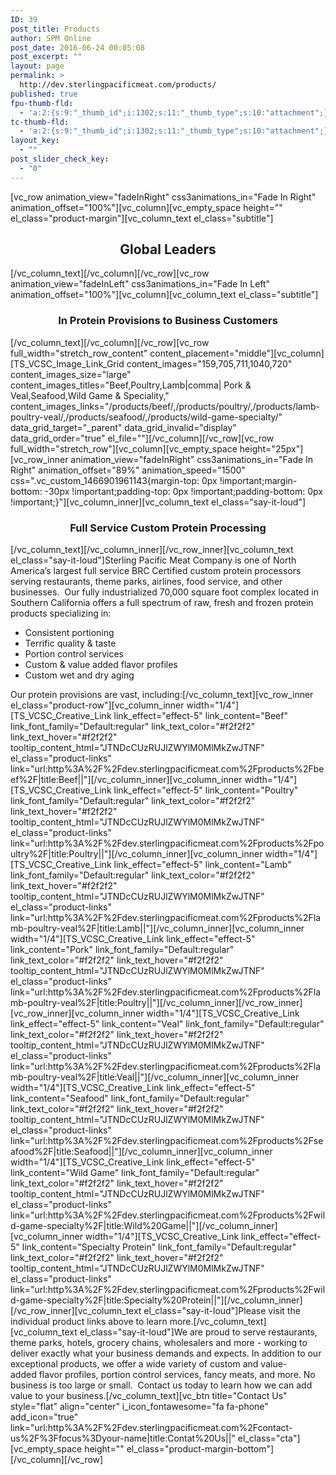 ```yaml
---
ID: 39
post_title: Products
author: SPM Online
post_date: 2016-06-24 00:05:08
post_excerpt: ""
layout: page
permalink: >
  http://dev.sterlingpacificmeat.com/products/
published: true
fpu-thumb-fld:
  - 'a:2:{s:9:"_thumb_id";i:1302;s:11:"_thumb_type";s:10:"attachment";}'
tc-thumb-fld:
  - 'a:2:{s:9:"_thumb_id";i:1302;s:11:"_thumb_type";s:10:"attachment";}'
layout_key:
  - ""
post_slider_check_key:
  - "0"
---
```

[vc_row animation_view="fadeInRight" css3animations_in="Fade In Right" animation_offset="100%"][vc_column][vc_empty_space height="" el_class="product-margin"][vc_column_text el_class="subtitle"]
<h2 style="text-align: center;">Global Leaders</h2>
[/vc_column_text][/vc_column][/vc_row][vc_row animation_view="fadeInLeft" css3animations_in="Fade In Left" animation_offset="100%"][vc_column][vc_column_text el_class="subtitle"]
<h3 style="text-align: center;">In Protein Provisions to Business Customers</h3>
[/vc_column_text][/vc_column][/vc_row][vc_row full_width="stretch_row_content" content_placement="middle"][vc_column][TS_VCSC_Image_Link_Grid content_images="159,705,711,1040,720" content_images_size="large" content_images_titles="Beef,Poultry,Lamb|comma| Pork &amp; Veal,Seafood,Wild Game &amp; Speciality," content_images_links="/products/beef/,/products/poultry/,/products/lamb-poultry-veal/,/products/seafood/,/products/wild-game-specialty/" data_grid_target="_parent" data_grid_invalid="display" data_grid_order="true" el_file=""][/vc_column][/vc_row][vc_row full_width="stretch_row"][vc_column][vc_empty_space height="25px"][vc_row_inner animation_view="fadeInRight" css3animations_in="Fade In Right" animation_offset="89%" animation_speed="1500" css=".vc_custom_1466901961143{margin-top: 0px !important;margin-bottom: -30px !important;padding-top: 0px !important;padding-bottom: 0px !important;}"][vc_column_inner][vc_column_text el_class="say-it-loud"]
<h3 style="text-align: center;">Full Service Custom Protein Processing</h3>
[/vc_column_text][/vc_column_inner][/vc_row_inner][vc_column_text el_class="say-it-loud"]Sterling Pacific Meat Company is one of North America’s largest full service BRC Certified custom protein processors serving restaurants, theme parks, airlines, food service, and other businesses.  Our fully industrialized 70,000 square foot complex located in Southern California offers a full spectrum of raw, fresh and frozen protein products specializing in:
<ul>
 	<li>Consistent portioning</li>
 	<li>Terrific quality &amp; taste</li>
 	<li>Portion control services</li>
 	<li>Custom &amp; value added flavor profiles</li>
 	<li>Custom wet and dry aging</li>
</ul>
Our protein provisions are vast, including:[/vc_column_text][vc_row_inner el_class="product-row"][vc_column_inner width="1/4"][TS_VCSC_Creative_Link link_effect="effect-5" link_content="Beef" link_font_family="Default:regular" link_text_color="#f2f2f2" link_text_hover="#f2f2f2" tooltip_content_html="JTNDcCUzRUJlZWYlM0MlMkZwJTNF" el_class="product-links" link="url:http%3A%2F%2Fdev.sterlingpacificmeat.com%2Fproducts%2Fbeef%2F|title:Beef||"][/vc_column_inner][vc_column_inner width="1/4"][TS_VCSC_Creative_Link link_effect="effect-5" link_content="Poultry" link_font_family="Default:regular" link_text_color="#f2f2f2" link_text_hover="#f2f2f2" tooltip_content_html="JTNDcCUzRUJlZWYlM0MlMkZwJTNF" el_class="product-links" link="url:http%3A%2F%2Fdev.sterlingpacificmeat.com%2Fproducts%2Fpoultry%2F|title:Poultry||"][/vc_column_inner][vc_column_inner width="1/4"][TS_VCSC_Creative_Link link_effect="effect-5" link_content="Lamb" link_font_family="Default:regular" link_text_color="#f2f2f2" link_text_hover="#f2f2f2" tooltip_content_html="JTNDcCUzRUJlZWYlM0MlMkZwJTNF" el_class="product-links" link="url:http%3A%2F%2Fdev.sterlingpacificmeat.com%2Fproducts%2Flamb-poultry-veal%2F|title:Lamb||"][/vc_column_inner][vc_column_inner width="1/4"][TS_VCSC_Creative_Link link_effect="effect-5" link_content="Pork" link_font_family="Default:regular" link_text_color="#f2f2f2" link_text_hover="#f2f2f2" tooltip_content_html="JTNDcCUzRUJlZWYlM0MlMkZwJTNF" el_class="product-links" link="url:http%3A%2F%2Fdev.sterlingpacificmeat.com%2Fproducts%2Flamb-poultry-veal%2F|title:Poultry||"][/vc_column_inner][/vc_row_inner][vc_row_inner][vc_column_inner width="1/4"][TS_VCSC_Creative_Link link_effect="effect-5" link_content="Veal" link_font_family="Default:regular" link_text_color="#f2f2f2" link_text_hover="#f2f2f2" tooltip_content_html="JTNDcCUzRUJlZWYlM0MlMkZwJTNF" el_class="product-links" link="url:http%3A%2F%2Fdev.sterlingpacificmeat.com%2Fproducts%2Flamb-poultry-veal%2F|title:Veal||"][/vc_column_inner][vc_column_inner width="1/4"][TS_VCSC_Creative_Link link_effect="effect-5" link_content="Seafood" link_font_family="Default:regular" link_text_color="#f2f2f2" link_text_hover="#f2f2f2" tooltip_content_html="JTNDcCUzRUJlZWYlM0MlMkZwJTNF" el_class="product-links" link="url:http%3A%2F%2Fdev.sterlingpacificmeat.com%2Fproducts%2Fseafood%2F|title:Seafood||"][/vc_column_inner][vc_column_inner width="1/4"][TS_VCSC_Creative_Link link_effect="effect-5" link_content="Wild Game" link_font_family="Default:regular" link_text_color="#f2f2f2" link_text_hover="#f2f2f2" tooltip_content_html="JTNDcCUzRUJlZWYlM0MlMkZwJTNF" el_class="product-links" link="url:http%3A%2F%2Fdev.sterlingpacificmeat.com%2Fproducts%2Fwild-game-specialty%2F|title:Wild%20Game||"][/vc_column_inner][vc_column_inner width="1/4"][TS_VCSC_Creative_Link link_effect="effect-5" link_content="Specialty Protein" link_font_family="Default:regular" link_text_color="#f2f2f2" link_text_hover="#f2f2f2" tooltip_content_html="JTNDcCUzRUJlZWYlM0MlMkZwJTNF" el_class="product-links" link="url:http%3A%2F%2Fdev.sterlingpacificmeat.com%2Fproducts%2Fwild-game-specialty%2F|title:Specialty%20Protein||"][/vc_column_inner][/vc_row_inner][vc_column_text el_class="say-it-loud"]Please visit the individual product links above to learn more.[/vc_column_text][vc_column_text el_class="say-it-loud"]We are proud to serve restaurants, theme parks, hotels, grocery chains, wholesalers and more - working to deliver exactly what your business demands and expects. In addition to our exceptional products, we offer a wide variety of custom and value-added flavor profiles, portion control services, fancy meats, and more. No business is too large or small.  Contact us today to learn how we can add value to your business.[/vc_column_text][vc_btn title="Contact Us" style="flat" align="center" i_icon_fontawesome="fa fa-phone" add_icon="true" link="url:http%3A%2F%2Fdev.sterlingpacificmeat.com%2Fcontact-us%2F%3Ffocus%3Dyour-name|title:Contat%20Us||" el_class="cta"][vc_empty_space height="" el_class="product-margin-bottom"][/vc_column][/vc_row]
